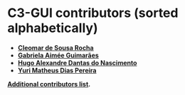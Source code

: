 C3-GUI contributors (sorted alphabetically)
============================================

* **[Cleomar de Sousa Rocha]()**
* **[Gabriela Aimée Guimarães](https://github.com/gabrielaimeeg)**
* **[Hugo Alexandre Dantas do Nascimento](https://github.com/hadn)**
* **[Yuri Matheus Dias Pereira](https://github.com/Yuri-M-Dias)**

**[Additional contributors list](https://github.com/medialab-ufg/C3-GUI/graphs/contributors).**
